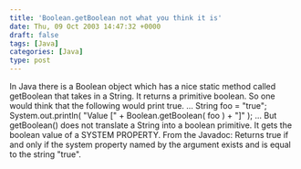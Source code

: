 ```yaml
---
title: 'Boolean.getBoolean not what you think it is'
date: Thu, 09 Oct 2003 14:47:32 +0000
draft: false
tags: [Java]
categories: [Java]
type: post
---
```


In Java there is a Boolean object which has a nice static method called getBoolean that takes in a String. It returns a primitive boolean. So one would think that the following would print true. ... String foo = "true"; System.out.println( "Value \[" + Boolean.getBoolean( foo ) + "\]" ); ... But getBoolean() does not translate a String into a boolean primitive. It gets the boolean value of a SYSTEM PROPERTY. From the Javadoc: Returns true if and only if the system property named by the argument exists and is equal to the string "true".